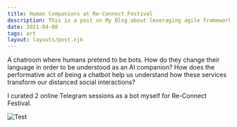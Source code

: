 ```yaml
---
title: Human Companions at Re-Connect Festival
description: This is a post on My Blog about leveraging agile frameworks.
date: 2021-04-08
tags: art
layout: layouts/post.njk
---
```


A chatroom where humans pretend to be bots. How do they change their language in order to be understood as an AI companion? How does the performative act of being a chatbot help us understand how these services transform our distanced social interactions?

I curated 2 online Telegram sessions as a bot myself for Re-Connect Festival.

![Test](img/rosi_bot.jpg "Optional title")



